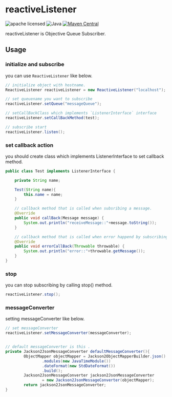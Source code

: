 # reactiveListener

![apache licensed](https://img.shields.io/badge/License-Apache_2.0-d94c32.svg)
![Java](https://img.shields.io/badge/Language-Java-f88909.svg)
[![Maven Central](https://maven-badges.herokuapp.com/maven-central/jp.spring-boot-reference/reactive-listener/badge.svg)](https://maven-badges.herokuapp.com/maven-central/jp.spring-boot-reference/reactive-listener)


reactiveListener is Objective Queue Subscriber.

## Usage

### initialize and subscribe
you can use `ReactiveListener` like below.
```Java
// initialize object with hostname.
ReactiveListener reactiveListener = new ReactiveListener("localhost");

// set queuename you want to subscribe
reactiveListener.setQueue("messageQueue");

// setCallBackClass which implements `ListenerInterface` interface
reactiveListener.setCallBackMethod(test);

// subscribe start
reactiveListener.listen();
```

### set callback action
you should create class which implements ListenerInterface to set callback method.
```Java
public class Test implements ListenerInterface {

    private String name;

    Test(String name){
        this.name = name;
    }

    // callback method that is called when subsribing a message.
    @Override
    public void callBack(Message message) {
        System.out.println("receiveMessage::"+message.toString());
    }

    // callback method that is called when error happend by subscribing.
    @Override
    public void errorCallBack(Throwable throwable) {
        System.out.println("error::"+throwable.getMessage());
    }
}

```

### stop
you can stop subscribing by calling stop() method.
```Java
reactiveListener.stop();
```

### messageConverter
setting messageConverter like below. 
```Java
// set messageConverter
reactiveListener.setMessageConverter(messageConverter);


// default messageConverter is this .
private Jackson2JsonMessageConverter defaultMessageConverter(){
        ObjectMapper objectMapper = Jackson2ObjectMapperBuilder.json()
                .modules(new JavaTimeModule())
                .dateFormat(new StdDateFormat())
                .build();
        Jackson2JsonMessageConverter jackson2JsonMessageConverter
                = new Jackson2JsonMessageConverter(objectMapper);
        return jackson2JsonMessageConverter;
}
```


